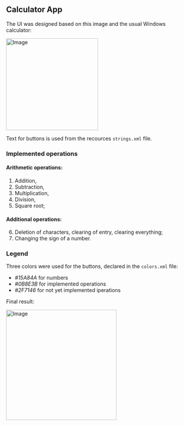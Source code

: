 ## Calculator App

The UI was designed based on this image and the usual Windows calculator:

<img width=auto height="250" alt="Image" src="https://github.com/user-attachments/assets/00eff4e3-8647-49c8-8c5c-dde1f334190e" />

Text for buttons is used from the recources `strings.xml` file.

### Implemented operations
#### Arithmetic operations:
1. Addition,
2. Subtraction,
3. Multiplication,
4. Division,
5. Square root;
#### Additional operations:
6. Deletion of characters, clearing of entry, clearing everything;
7. Changing the sign of a number.

### Legend
Three colors were used for the buttons, declared in the `colors.xml` file:
* *#15A84A* for numbers
* *#0B8E3B* for implemented operations
* *#2F7146* for not yet implemented iperations

Final result:

<img width=auto height="300" alt="Image" src="https://github.com/user-attachments/assets/6995734d-d61e-473b-aa9e-f7e2ef55982f" />
